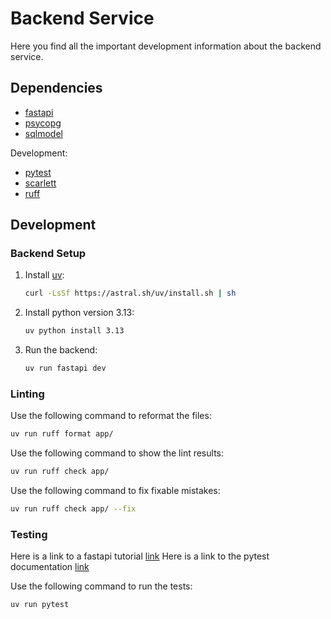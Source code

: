 # Backend Service

Here you find all the important development information about the backend service.

## Dependencies

- [fastapi](https://fastapi.tiangolo.com/)
- [psycopg](https://www.psycopg.org/psycopg3/docs/)
- [sqlmodel](https://sqlmodel.tiangolo.com/)

Development:
- [pytest](https://docs.pytest.org/en/stable/)
- [scarlett](https://www.starlette.io/)
- [ruff](https://docs.astral.sh/ruff/)

## Development

### Backend Setup

1. Install [uv](https://docs.astral.sh/uv/):
   ```bash
   curl -LsSf https://astral.sh/uv/install.sh | sh
   ```
2. Install python version 3.13:
   ```bash
   uv python install 3.13
   ```
3. Run the backend:
   ```bash
   uv run fastapi dev
   ```

### Linting
Use the following command to reformat the files:
```bash
uv run ruff format app/
```

Use the following command to show the lint results:
```bash
uv run ruff check app/
```

Use the following command to fix fixable mistakes:
```bash
uv run ruff check app/ --fix
```

### Testing
Here is a link to a fastapi tutorial [link](https://fastapi.tiangolo.com/how-to/testing-database/)
Here is a link to the pytest documentation [link](https://docs.pytest.org/en/stable/)

Use the following command to run the tests:
```bash
uv run pytest
```
